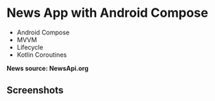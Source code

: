 # News App with Android Compose

- Android Compose
- MVVM
- Lifecycle
- Kotlin Coroutines


**News source: NewsApi.org**

  

## Screenshots
